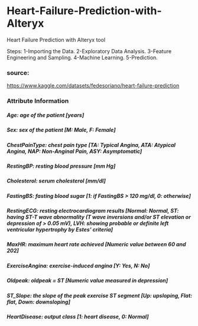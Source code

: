# Heart-Failure-Prediction-with-Alteryx
Heart Failure Prediction with Alteryx tool

Steps:
  1-Importing the Data.
  2-Exploratory Data Analysis.
  3-Feature Engineering and Sampling.
  4-Machine Learning.
  5-Prediction.

### source:
https://www.kaggle.com/datasets/fedesoriano/heart-failure-prediction

### Attribute Information
##### Age: age of the patient [years]
##### Sex: sex of the patient [M: Male, F: Female]
##### ChestPainType: chest pain type [TA: Typical Angina, ATA: Atypical Angina, NAP: Non-Anginal Pain, ASY: Asymptomatic]
##### RestingBP: resting blood pressure [mm Hg]
##### Cholesterol: serum cholesterol [mm/dl]
##### FastingBS: fasting blood sugar [1: if FastingBS > 120 mg/dl, 0: otherwise]
##### RestingECG: resting electrocardiogram results [Normal: Normal, ST: having ST-T wave abnormality (T wave inversions and/or ST elevation or depression of > 0.05 mV), LVH: showing probable or definite left ventricular hypertrophy by Estes' criteria]
##### MaxHR: maximum heart rate achieved [Numeric value between 60 and 202]
##### ExerciseAngina: exercise-induced angina [Y: Yes, N: No]
##### Oldpeak: oldpeak = ST [Numeric value measured in depression]
##### ST_Slope: the slope of the peak exercise ST segment [Up: upsloping, Flat: flat, Down: downsloping]
##### HeartDisease: output class [1: heart disease, 0: Normal]
